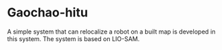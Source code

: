 # Gaochao-hitu
A simple system that can relocalize a robot on a built map is developed in this system. The system is based on LIO-SAM.
